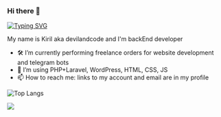 ### Hi there 👋

<a href="https://git.io/typing-svg"><img src="https://readme-typing-svg.demolab.com?font=Fira+Code&pause=1000&color=1FF721&background=000000E9&center=true&vCenter=true&random=false&width=435&lines=Welcome+to+devilandcode" alt="Typing SVG" /></a>

My name is Kiril aka devilandcode and I'm backEnd developer

- 🛠 I’m currently performing freelance orders for website development and telegram bots
- 🔭 I’m using PHP+Laravel, WordPress, HTML, CSS, JS
- 📫 How to reach me: links to my account and email are in my profile

![Top Langs](https://github-readme-stats.vercel.app/api/top-langs/?username=devilandcode&layout=compact)

![](http://github-profile-summary-cards.vercel.app/api/cards/profile-details?username=devilandcode&theme=solarized)
